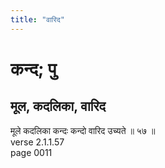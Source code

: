```yaml
---
title: "वारिद"
---
```


# कन्द; पु
## मूल, कदलिका, वारिद
मूले कदलिका कन्दः कन्दो वारिद उच्यते ॥ ५७ ॥<br />verse 2.1.1.57<br />page 0011

